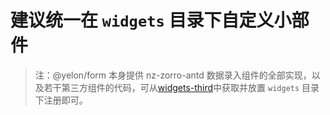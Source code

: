 # 建议统一在 `widgets` 目录下自定义小部件

> 注：@yelon/form 本身提供 nz-zorro-antd 数据录入组件的全部实现，以及若干第三方组件的代码，可从[widgets-third](https://github.com/ng-yunzai/yelon/tree/master/packages/form/widgets-third)中获取并放置 `widgets` 目录下注册即可。
